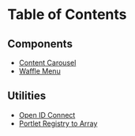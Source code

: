 # Table of Contents

## Components

- [Content Carousel](content-carousel/README.md)
- [Waffle Menu](waffle-menu/README.md)

## Utilities

- [Open ID Connect](open-id-connect/README.md)
- [Portlet Registry to Array](portlet-registry-to-array/README.md)
